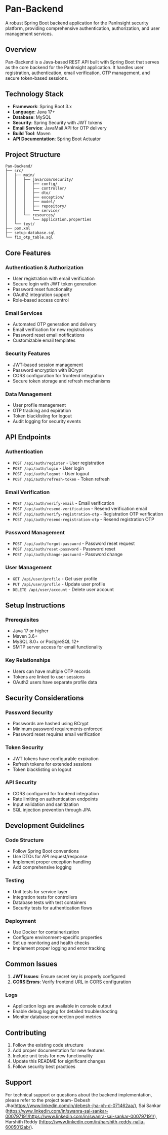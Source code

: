 # Pan-Backend

A robust Spring Boot backend application for the PanInsight security platform, providing comprehensive authentication, authorization, and user management services.

## Overview

Pan-Backend is a Java-based REST API built with Spring Boot that serves as the core backend for the PanInsight application. It handles user registration, authentication, email verification, OTP management, and secure token-based sessions.

## Technology Stack

- **Framework**: Spring Boot 3.x
- **Language**: Java 17+
- **Database**: MySQL
- **Security**: Spring Security with JWT tokens
- **Email Service**: JavaMail API for OTP delivery
- **Build Tool**: Maven
- **API Documentation**: Spring Boot Actuator

## Project Structure

```
Pan-Backend/
├── src/
│   ├── main/
│   │   ├── java/com/security/
│   │   │   ├── config/          
│   │   │   ├── controller/       
│   │   │   ├── dto/             
│   │   │   ├── exception/       
│   │   │   ├── model/           
│   │   │   ├── repository/      
│   │   │   └── service/        
│   │   └── resources/
│   │       └── application.properties
│   └── test/                    
├── pom.xml                      
├── setup-database.sql           
└── fix_otp_table.sql   
```

## Core Features

### Authentication & Authorization
- User registration with email verification
- Secure login with JWT token generation
- Password reset functionality
- OAuth2 integration support
- Role-based access control

### Email Services
- Automated OTP generation and delivery
- Email verification for new registrations
- Password reset email notifications
- Customizable email templates

### Security Features
- JWT-based session management
- Password encryption with BCrypt
- CORS configuration for frontend integration
- Secure token storage and refresh mechanisms

### Data Management
- User profile management
- OTP tracking and expiration
- Token blacklisting for logout
- Audit logging for security events

## API Endpoints

### Authentication
- `POST /api/auth/register` - User registration
- `POST /api/auth/login` - User login
- `POST /api/auth/logout` - User logout
- `POST /api/auth/refresh-token` - Token refresh

### Email Verification
- `POST /api/auth/verify-email` - Email verification
- `POST /api/auth/resend-verification` - Resend verification email
- `POST /api/auth/verify-registration-otp` - Registration OTP verification
- `POST /api/auth/resend-registration-otp` - Resend registration OTP

### Password Management
- `POST /api/auth/forgot-password` - Password reset request
- `POST /api/auth/reset-password` - Password reset
- `POST /api/auth/change-password` - Password change

### User Management
- `GET /api/user/profile` - Get user profile
- `PUT /api/user/profile` - Update user profile
- `DELETE /api/user/account` - Delete user account

## Setup Instructions

### Prerequisites
- Java 17 or higher
- Maven 3.6+
- MySQL 8.0+ or PostgreSQL 12+
- SMTP server access for email functionality

### Key Relationships
- Users can have multiple OTP records
- Tokens are linked to user sessions
- OAuth2 users have separate profile data

## Security Considerations

### Password Security
- Passwords are hashed using BCrypt
- Minimum password requirements enforced
- Password reset requires email verification

### Token Security
- JWT tokens have configurable expiration
- Refresh tokens for extended sessions
- Token blacklisting on logout

### API Security
- CORS configured for frontend integration
- Rate limiting on authentication endpoints
- Input validation and sanitization
- SQL injection prevention through JPA

## Development Guidelines

### Code Structure
- Follow Spring Boot conventions
- Use DTOs for API request/response
- Implement proper exception handling
- Add comprehensive logging

### Testing
- Unit tests for service layer
- Integration tests for controllers
- Database tests with test containers
- Security tests for authentication flows

### Deployment
- Use Docker for containerization
- Configure environment-specific properties
- Set up monitoring and health checks
- Implement proper logging and error tracking


## Common Issues
1. **JWT Issues**: Ensure secret key is properly configured
2. **CORS Errors**: Verify frontend URL in CORS configuration

### Logs
- Application logs are available in console output
- Enable debug logging for detailed troubleshooting
- Monitor database connection pool metrics

## Contributing

1. Follow the existing code structure
2. Add proper documentation for new features
3. Include unit tests for new functionality
4. Update this README for significant changes
5. Follow security best practices

## Support

For technical support or questions about the backend implementation, please refer to the project team- Debesh Jha(https://www.linkedin.com/in/debesh-jha-ph-d-071462aa/), Sai Sankar (https://www.linkedin.com/in/swanra-sai-sankar-000797191/https://www.linkedin.com/in/swanra-sai-sankar-000797191/), Harshith Reddy (https://www.linkedin.com/in/harshith-reddy-nalla-6005012ab/). 
